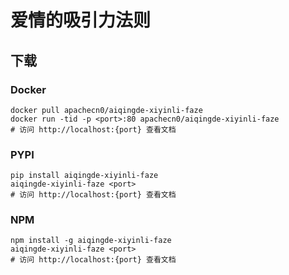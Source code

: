 # 爱情的吸引力法则

## 下载

### Docker

```
docker pull apachecn0/aiqingde-xiyinli-faze
docker run -tid -p <port>:80 apachecn0/aiqingde-xiyinli-faze
# 访问 http://localhost:{port} 查看文档
```

### PYPI

```
pip install aiqingde-xiyinli-faze
aiqingde-xiyinli-faze <port>
# 访问 http://localhost:{port} 查看文档
```

### NPM

```
npm install -g aiqingde-xiyinli-faze
aiqingde-xiyinli-faze <port>
# 访问 http://localhost:{port} 查看文档
```